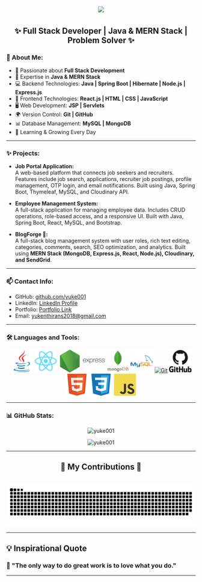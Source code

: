 <h1 align="center">
    <img src="https://readme-typing-svg.herokuapp.com/?font=Righteous&size=35&center=true&vCenter=true&width=500&height=70&duration=4000&lines=Hi+There!+%F0%9F%91%8B;+I'm+Yukenthiran!;" />
</h1>

<h2 align="center">✨ Full Stack Developer | Java & MERN Stack | Problem Solver ✨</h2>


### 🌟 About Me:
- 🚀 Passionate about **Full Stack Development**  
- 🧠 Expertise in **Java & MERN Stack**  
- 💻 Backend Technologies: **Java | Spring Boot | Hibernate | Node.js | Express.js**  
- 🎨 Frontend Technologies: **React.js | HTML | CSS | JavaScript**  
- 🖥️ Web Development: **JSP | Servlets**  
- 🌍 Version Control: **Git | GitHub**  
- 📊 Database Management: **MySQL | MongoDB**  
- 🌱 Learning & Growing Every Day  

---

  ### ✨ Projects:

- **Job Portal Application:**  
  A web-based platform that connects job seekers and recruiters. Features include job search, applications, recruiter job postings, profile management, OTP login, and email notifications. Built using Java, Spring Boot, Thymeleaf, MySQL, and Cloudinary API.

- **Employee Management System:**  
  A full-stack application for managing employee data. Includes CRUD operations, role-based access, and a responsive UI. Built with Java, Spring Boot, React, MySQL, and Bootstrap.
  
- **BlogForge 📝:**  
  A full-stack blog management system with user roles, rich text editing, categories, comments, search, SEO optimization, and analytics. Built using **MERN Stack (MongoDB, Express.js, React, Node.js), Cloudinary, and SendGrid**.


  



---

### 📫 Contact Info:
- GitHub: [github.com/yuke001](https://github.com/yuke001)  
- LinkedIn: [LinkedIn Profile](https://www.linkedin.com/in/yukenthiran-s-73a278244/)  
- Portfolio: [Portfolio Link](https://yukenthiran-s.netlify.app/)
- Email: [yukenthirans2018@gmail.com](mailto:yukenthirans2018@gmail.com)


---

### 🛠️ Languages and Tools:
<p align="center">
  <a href="https://www.java.com" target="_blank"><img src="https://raw.githubusercontent.com/devicons/devicon/master/icons/java/java-original.svg" alt="Java" width="60" height="60"/></a>
  <a href="https://react.dev" target="_blank"><img src="https://raw.githubusercontent.com/devicons/devicon/master/icons/react/react-original.svg" alt="React" width="60" height="60"/></a>
  <a href="https://nodejs.org/" target="_blank"><img src="https://raw.githubusercontent.com/devicons/devicon/master/icons/nodejs/nodejs-original.svg" alt="Node.js" width="60" height="60"/></a>
  <a href="https://expressjs.com/" target="_blank"><img src="https://raw.githubusercontent.com/devicons/devicon/master/icons/express/express-original-wordmark.svg" alt="Express.js" width="60" height="60"/></a>
  <a href="https://www.mongodb.com/" target="_blank"><img src="https://raw.githubusercontent.com/devicons/devicon/master/icons/mongodb/mongodb-original-wordmark.svg" alt="MongoDB" width="60" height="60"/></a>
  <a href="https://www.mysql.com/" target="_blank"><img src="https://raw.githubusercontent.com/devicons/devicon/master/icons/mysql/mysql-original-wordmark.svg" alt="MySQL" width="60" height="60"/></a>
  <a href="https://git-scm.com/" target="_blank"><img src="https://www.vectorlogo.zone/logos/git-scm/git-scm-icon.svg" alt="Git" width="60" height="60"/></a>
  <a href="https://github.com/" target="_blank"><img src="https://raw.githubusercontent.com/devicons/devicon/master/icons/github/github-original-wordmark.svg" alt="GitHub" width="60" height="60"/></a>
  <a href="https://developer.mozilla.org/en-US/docs/Web/HTML" target="_blank"><img src="https://raw.githubusercontent.com/devicons/devicon/master/icons/html5/html5-original.svg" alt="HTML5" width="60" height="60"/></a>
  <a href="https://developer.mozilla.org/en-US/docs/Web/CSS" target="_blank"><img src="https://raw.githubusercontent.com/devicons/devicon/master/icons/css3/css3-original.svg" alt="CSS3" width="60" height="60"/></a>
  <a href="https://developer.mozilla.org/en-US/docs/Web/JavaScript" target="_blank"><img src="https://raw.githubusercontent.com/devicons/devicon/master/icons/javascript/javascript-original.svg" alt="JavaScript" width="60" height="60"/></a>
</p>


---

### 📊 GitHub Stats:
<p align="center">
<img src="https://github-readme-stats.vercel.app/api?username=yuke001&show_icons=true&locale=en" alt="yuke001" />
</p>
<p align="center">
<img src="https://github-readme-streak-stats.herokuapp.com/?user=yuke001" alt="yuke001" />
</p>

---

<div align="center">
  <h2>🐍 My Contributions 🐍</h2>
  <br>
  <img alt="snake eating my contributions" src="https://raw.githubusercontent.com/salesp07/salesp07/output/github-contribution-grid-snake.svg" />
</div>

---

<h2>💡 Inspirational Quote</h2>
<h3>🌟 "The only way to do great work is to love what you do."</h3>

---





